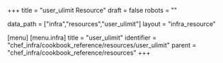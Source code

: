 +++
title = "user_ulimit Resource"
draft = false
robots = ""

data_path = ["infra","resources","user_ulimit"]
layout = "infra_resource"


[menu]
  [menu.infra]
    title = "user_ulimit"
    identifier = "chef_infra/cookbook_reference/resources/user_ulimit"
    parent = "chef_infra/cookbook_reference/resources"
+++

<!-- The contents of this page are automatically generated from the user_ulimit.yaml file in the data directory. -->
<!-- To suggest a change, edit the https://github.com/chef/chef/blob/master/lib/chef/resource/user_ulimit.rb file
      and submit a pull request to the https://github.com/chef/chef repository. -->
